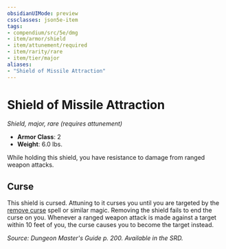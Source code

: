 ```yaml
---
obsidianUIMode: preview
cssclasses: json5e-item
tags:
- compendium/src/5e/dmg
- item/armor/shield
- item/attunement/required
- item/rarity/rare
- item/tier/major
aliases: 
- "Shield of Missile Attraction"
---
```

# Shield of Missile Attraction
*Shield, major, rare (requires attunement)*  

- **Armor Class**: 2
- **Weight**: 6.0 lbs.

While holding this shield, you have resistance to damage from ranged weapon attacks.

## Curse

This shield is cursed. Attuning to it curses you until you are targeted by the [remove curse](z_compendium/spells/remove-curse.md) spell or similar magic. Removing the shield fails to end the curse on you. Whenever a ranged weapon attack is made against a target within 10 feet of you, the curse causes you to become the target instead.

*Source: Dungeon Master's Guide p. 200. Available in the SRD.*